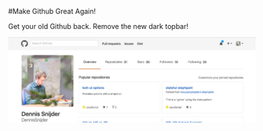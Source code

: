 #Make Github Great Again!

Get your old Github back. Remove the new dark topbar!

<img src="https://raw.githubusercontent.com/DennisSnijder/MakeGithubGreatAgain/master/screenshot.png" />
